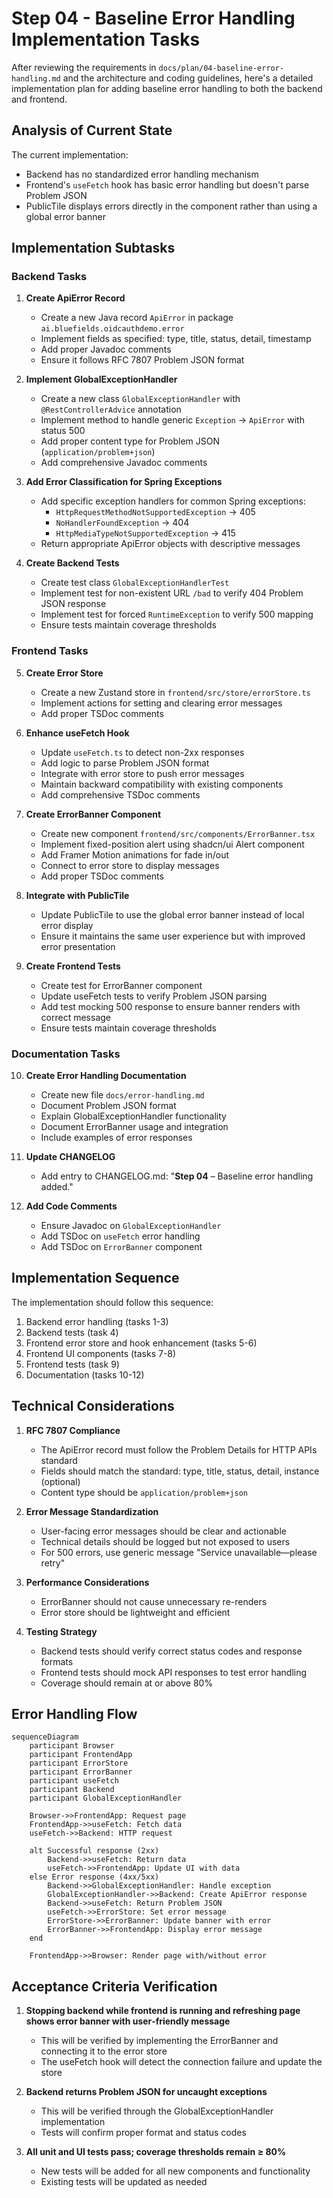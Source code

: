 # Step 04 - Baseline Error Handling Implementation Tasks

After reviewing the requirements in `docs/plan/04-baseline-error-handling.md` and the architecture and coding guidelines, here's a detailed implementation plan for adding baseline error handling to both the backend and frontend.

## Analysis of Current State

The current implementation:
- Backend has no standardized error handling mechanism
- Frontend's `useFetch` hook has basic error handling but doesn't parse Problem JSON
- PublicTile displays errors directly in the component rather than using a global error banner

## Implementation Subtasks

### Backend Tasks

1. **Create ApiError Record**
   - Create a new Java record `ApiError` in package `ai.bluefields.oidcauthdemo.error`
   - Implement fields as specified: type, title, status, detail, timestamp
   - Add proper Javadoc comments
   - Ensure it follows RFC 7807 Problem JSON format

2. **Implement GlobalExceptionHandler**
   - Create a new class `GlobalExceptionHandler` with `@RestControllerAdvice` annotation
   - Implement method to handle generic `Exception` → `ApiError` with status 500
   - Add proper content type for Problem JSON (`application/problem+json`)
   - Add comprehensive Javadoc comments

3. **Add Error Classification for Spring Exceptions**
   - Add specific exception handlers for common Spring exceptions:
     - `HttpRequestMethodNotSupportedException` → 405
     - `NoHandlerFoundException` → 404
     - `HttpMediaTypeNotSupportedException` → 415
   - Return appropriate ApiError objects with descriptive messages

4. **Create Backend Tests**
   - Create test class `GlobalExceptionHandlerTest`
   - Implement test for non-existent URL `/bad` to verify 404 Problem JSON response
   - Implement test for forced `RuntimeException` to verify 500 mapping
   - Ensure tests maintain coverage thresholds

### Frontend Tasks

5. **Create Error Store**
   - Create a new Zustand store in `frontend/src/store/errorStore.ts`
   - Implement actions for setting and clearing error messages
   - Add proper TSDoc comments

6. **Enhance useFetch Hook**
   - Update `useFetch.ts` to detect non-2xx responses
   - Add logic to parse Problem JSON format
   - Integrate with error store to push error messages
   - Maintain backward compatibility with existing components
   - Add comprehensive TSDoc comments

7. **Create ErrorBanner Component**
   - Create new component `frontend/src/components/ErrorBanner.tsx`
   - Implement fixed-position alert using shadcn/ui Alert component
   - Add Framer Motion animations for fade in/out
   - Connect to error store to display messages
   - Add proper TSDoc comments

8. **Integrate with PublicTile**
   - Update PublicTile to use the global error banner instead of local error display
   - Ensure it maintains the same user experience but with improved error presentation

9. **Create Frontend Tests**
   - Create test for ErrorBanner component
   - Update useFetch tests to verify Problem JSON parsing
   - Add test mocking 500 response to ensure banner renders with correct message
   - Ensure tests maintain coverage thresholds

### Documentation Tasks

10. **Create Error Handling Documentation**
    - Create new file `docs/error-handling.md`
    - Document Problem JSON format
    - Explain GlobalExceptionHandler functionality
    - Document ErrorBanner usage and integration
    - Include examples of error responses

11. **Update CHANGELOG**
    - Add entry to CHANGELOG.md: "**Step 04** – Baseline error handling added."

12. **Add Code Comments**
    - Ensure Javadoc on `GlobalExceptionHandler`
    - Add TSDoc on `useFetch` error handling
    - Add TSDoc on `ErrorBanner` component

## Implementation Sequence

The implementation should follow this sequence:

1. Backend error handling (tasks 1-3)
2. Backend tests (task 4)
3. Frontend error store and hook enhancement (tasks 5-6)
4. Frontend UI components (tasks 7-8)
5. Frontend tests (task 9)
6. Documentation (tasks 10-12)

## Technical Considerations

1. **RFC 7807 Compliance**
   - The ApiError record must follow the Problem Details for HTTP APIs standard
   - Fields should match the standard: type, title, status, detail, instance (optional)
   - Content type should be `application/problem+json`

2. **Error Message Standardization**
   - User-facing error messages should be clear and actionable
   - Technical details should be logged but not exposed to users
   - For 500 errors, use generic message "Service unavailable—please retry"

3. **Performance Considerations**
   - ErrorBanner should not cause unnecessary re-renders
   - Error store should be lightweight and efficient

4. **Testing Strategy**
   - Backend tests should verify correct status codes and response formats
   - Frontend tests should mock API responses to test error handling
   - Coverage should remain at or above 80%

## Error Handling Flow

```mermaid
sequenceDiagram
    participant Browser
    participant FrontendApp
    participant ErrorStore
    participant ErrorBanner
    participant useFetch
    participant Backend
    participant GlobalExceptionHandler

    Browser->>FrontendApp: Request page
    FrontendApp->>useFetch: Fetch data
    useFetch->>Backend: HTTP request
    
    alt Successful response (2xx)
        Backend->>useFetch: Return data
        useFetch->>FrontendApp: Update UI with data
    else Error response (4xx/5xx)
        Backend->>GlobalExceptionHandler: Handle exception
        GlobalExceptionHandler->>Backend: Create ApiError response
        Backend->>useFetch: Return Problem JSON
        useFetch->>ErrorStore: Set error message
        ErrorStore->>ErrorBanner: Update banner with error
        ErrorBanner->>FrontendApp: Display error message
    end
    
    FrontendApp->>Browser: Render page with/without error
```

## Acceptance Criteria Verification

1. **Stopping backend while frontend is running and refreshing page shows error banner with user‑friendly message**
   - This will be verified by implementing the ErrorBanner and connecting it to the error store
   - The useFetch hook will detect the connection failure and update the store

2. **Backend returns Problem JSON for uncaught exceptions**
   - This will be verified through the GlobalExceptionHandler implementation
   - Tests will confirm proper format and status codes

3. **All unit and UI tests pass; coverage thresholds remain ≥ 80%**
   - New tests will be added for all new components and functionality
   - Existing tests will be updated as needed